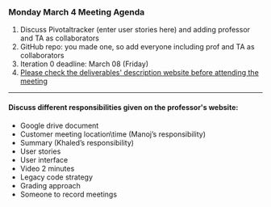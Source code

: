 ### Monday March 4 Meeting Agenda

1. Discuss Pivotaltracker (enter user stories here) and adding professor and TA as collaborators
2. GitHub repo: you made one, so add everyone including prof and TA as collaborators
3. Iteration 0 deadline: March 08 (Friday)
4. [Please check the deliverables' description website before attending the meeting](http://courses.cse.tamu.edu/walker/csce606/Project/project19a.htm)

---

#### Discuss different responsibilities given on the professor's website:

- Google drive document
- Customer meeting location\time (Manoj’s responsibility)
- Summary (Khaled’s responsibility)
- User stories 
- User interface
- Video 2 minutes
- Legacy code strategy
- Grading approach 
- Someone to record meetings
